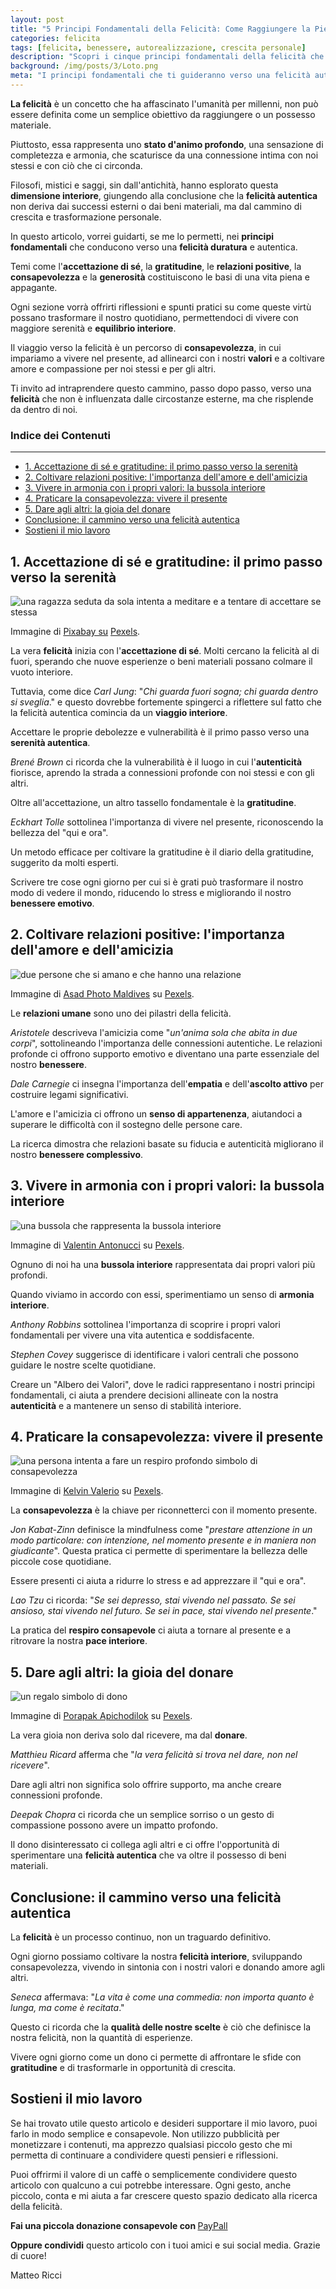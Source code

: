 ```yaml
--- 
layout: post 
title: "5 Principi Fondamentali della Felicità: Come Raggiungere la Pienezza Interiore" 
categories: felicita
tags: [felicita, benessere, autorealizzazione, crescita personale] 
description: "Scopri i cinque principi fondamentali della felicità che possono trasformare la tua vita e guidarti verso una pienezza interiore autentica. Approfondisci temi come l'accettazione di sé, la gratitudine, e le relazioni positive." 
background: /img/posts/3/Loto.png
meta: "I principi fondamentali che ti guideranno verso una felicità autentica, basata su gratitudine, consapevolezza e relazioni profonde."
---
```




**La felicità** è un concetto che ha affascinato l'umanità per millenni, non può essere definita come un semplice obiettivo da raggiungere o un possesso materiale. 

Piuttosto, essa rappresenta uno **stato d'animo profondo**, una sensazione di completezza e armonia, che scaturisce da una connessione intima con noi stessi e con ciò che ci circonda. 

Filosofi, mistici e saggi, sin dall'antichità, hanno esplorato questa **dimensione interiore**, giungendo alla conclusione che la **felicità autentica** non deriva dai successi esterni o dai beni materiali, ma dal cammino di crescita e trasformazione personale.

In questo articolo, vorrei guidarti, se me lo permetti, nei **principi fondamentali** che conducono verso una **felicità duratura** e autentica. 

Temi come l'**accettazione di sé**, la **gratitudine**, le **relazioni positive**, la **consapevolezza** e la **generosità** costituiscono le basi di una vita piena e appagante. 

Ogni sezione vorrà offrirti riflessioni e spunti pratici su come queste virtù possano trasformare il nostro quotidiano, permettendoci di vivere con maggiore serenità e **equilibrio interiore**.

Il viaggio verso la felicità è un percorso di **consapevolezza**, in cui impariamo a vivere nel presente, ad allinearci con i nostri **valori** e a coltivare amore e compassione per noi stessi e per gli altri. 

Ti invito ad intraprendere questo cammino, passo dopo passo, verso una **felicità** che non è influenzata dalle circostanze esterne, ma che risplende da dentro di noi.

### Indice dei Contenuti
--------------------

- [1. Accettazione di sé e gratitudine: il primo passo verso la serenità](#1-accettazione-di-sé-e-gratitudine-il-primo-passo-verso-la-serenità)
- [2. Coltivare relazioni positive: l'importanza dell'amore e dell'amicizia](#2-coltivare-relazioni-positive-limportanza-dellamore-e-dellamicizia)
- [3. Vivere in armonia con i propri valori: la bussola interiore](#3-vivere-in-armonia-con-i-propri-valori-la-bussola-interiore)
- [4. Praticare la consapevolezza: vivere il presente](#4-praticare-la-consapevolezza-vivere-il-presente)
- [5. Dare agli altri: la gioia del donare](#5-dare-agli-altri-la-gioia-del-donare)
- [Conclusione: il cammino verso una felicità autentica](#conclusione-il-cammino-verso-una-felicità-autentica)
- [Sostieni il mio lavoro](#sostieni-il-mio-lavoro)


1\. Accettazione di sé e gratitudine: il primo passo verso la serenità
----------------------------------------------------------------------

<img class="img-fluid" src="{{ site.baseurl }}/img/posts/3/accettazione.png" alt="una ragazza seduta da sola intenta a meditare e a tentare di accettare se stessa">

Immagine di [Pixabay su](https://www.pexels.com/it-it/@pixabay/) [Pexels](https://www.pexels.com).

La vera **felicità** inizia con l'**accettazione di sé**. Molti cercano la felicità al di fuori, sperando che nuove esperienze o beni materiali possano colmare il vuoto interiore. 

Tuttavia, come dice _Carl Jung_: "_Chi guarda fuori sogna; chi guarda dentro si sveglia_." e questo dovrebbe fortemente spingerci a riflettere sul fatto che la felicità autentica comincia da un **viaggio interiore**. 

Accettare le proprie debolezze e vulnerabilità è il primo passo verso una **serenità autentica**.

_Brené Brown_ ci ricorda che la vulnerabilità è il luogo in cui l'**autenticità** fiorisce, aprendo la strada a connessioni profonde con noi stessi e con gli altri. 

Oltre all'accettazione, un altro tassello fondamentale è la **gratitudine**. 

_Eckhart Tolle_ sottolinea l'importanza di vivere nel presente, riconoscendo la bellezza del "qui e ora".

Un metodo efficace per coltivare la gratitudine è il diario della gratitudine, suggerito da molti esperti. 

Scrivere tre cose ogni giorno per cui si è grati può trasformare il nostro modo di vedere il mondo, riducendo lo stress e migliorando il nostro **benessere emotivo**.

2\. Coltivare relazioni positive: l'importanza dell'amore e dell'amicizia
-------------------------------------------------------------------------

<img class="img-fluid" src="{{ site.baseurl }}/img/posts/3/amore.png" alt="due persone che si amano e che hanno una relazione">

Immagine di [Asad Photo Maldives](https://www.pexels.com/it-it/@asadphoto/) su [Pexels](https://www.pexels.com).

Le **relazioni umane** sono uno dei pilastri della felicità. 

_Aristotele_ descriveva l'amicizia come "_un'anima sola che abita in due corpi_", sottolineando l'importanza delle connessioni autentiche. Le relazioni profonde ci offrono supporto emotivo e diventano una parte essenziale del nostro **benessere**.

_Dale Carnegie_ ci insegna l'importanza dell'**empatia** e dell'**ascolto attivo** per costruire legami significativi. 

L'amore e l'amicizia ci offrono un **senso di appartenenza**, aiutandoci a superare le difficoltà con il sostegno delle persone care. 

La ricerca dimostra che relazioni basate su fiducia e autenticità migliorano il nostro **benessere complessivo**.

3\. Vivere in armonia con i propri valori: la bussola interiore
---------------------------------------------------------------

<img class="img-fluid" src="{{ site.baseurl }}/img/posts/3/bussola.png" alt="una bussola che rappresenta la bussola interiore">

Immagine di [Valentin Antonucci](https://www.pexels.com/it-it/@valentinantonucci/) su [Pexels](https://www.pexels.com).

Ognuno di noi ha una **bussola interiore** rappresentata dai propri valori più profondi. 

Quando viviamo in accordo con essi, sperimentiamo un senso di **armonia interiore**. 

_Anthony Robbins_ sottolinea l'importanza di scoprire i propri valori fondamentali per vivere una vita autentica e soddisfacente.

_Stephen Covey_ suggerisce di identificare i valori centrali che possono guidare le nostre scelte quotidiane. 

Creare un "Albero dei Valori", dove le radici rappresentano i nostri principi fondamentali, ci aiuta a prendere decisioni allineate con la nostra **autenticità** e a mantenere un senso di stabilità interiore.

4\. Praticare la consapevolezza: vivere il presente
---------------------------------------------------

<img class="img-fluid" src="{{ site.baseurl }}/img/posts/3/respiro.png" alt="una persona intenta a fare un respiro profondo simbolo di consapevolezza">

Immagine di [Kelvin Valerio](https://www.pexels.com/it-it/@kelvin809/) su [Pexels](https://www.pexels.com).

La **consapevolezza** è la chiave per riconnetterci con il momento presente. 

_Jon Kabat-Zinn_ definisce la mindfulness come "_prestare attenzione in un modo particolare: con intenzione, nel momento presente e in maniera non giudicante_". Questa pratica ci permette di sperimentare la bellezza delle piccole cose quotidiane.

Essere presenti ci aiuta a ridurre lo stress e ad apprezzare il "qui e ora".

_Lao Tzu_ ci ricorda: "_Se sei depresso, stai vivendo nel passato. Se sei ansioso, stai vivendo nel futuro. Se sei in pace, stai vivendo nel presente_."

La pratica del **respiro consapevole** ci aiuta a tornare al presente e a ritrovare la nostra **pace interiore**.

5\. Dare agli altri: la gioia del donare
----------------------------------------

<img class="img-fluid" src="{{ site.baseurl }}/img/posts/3/dono.png" alt="un regalo simbolo di dono">

Immagine di [Porapak Apichodilok](https://www.pexels.com/it-it/@nurseryart/) su [Pexels](https://www.pexels.com).

La vera gioia non deriva solo dal ricevere, ma dal **donare**. 

_Matthieu Ricard_ afferma che "_la vera felicità si trova nel dare, non nel ricevere_". 

Dare agli altri non significa solo offrire supporto, ma anche creare connessioni profonde.

_Deepak Chopra_ ci ricorda che un semplice sorriso o un gesto di compassione possono avere un impatto profondo. 

Il dono disinteressato ci collega agli altri e ci offre l'opportunità di sperimentare una **felicità autentica** che va oltre il possesso di beni materiali.

Conclusione: il cammino verso una felicità autentica
----------------------------------------------------

La **felicità** è un processo continuo, non un traguardo definitivo. 

Ogni giorno possiamo coltivare la nostra **felicità interiore**, sviluppando consapevolezza, vivendo in sintonia con i nostri valori e donando amore agli altri.

_Seneca_ affermava: "_La vita è come una commedia: non importa quanto è lunga, ma come è recitata_." 

Questo ci ricorda che la **qualità delle nostre scelte** è ciò che definisce la nostra felicità, non la quantità di esperienze. 

Vivere ogni giorno come un dono ci permette di affrontare le sfide con **gratitudine** e di trasformarle in opportunità di crescita.

<h2>Sostieni il mio lavoro</h2>
<p>Se hai trovato utile questo articolo e desideri supportare il mio lavoro, puoi farlo in modo semplice e consapevole. Non utilizzo pubblicità per monetizzare i contenuti, ma apprezzo qualsiasi piccolo gesto che mi permetta di continuare a condividere questi pensieri e riflessioni.</p>

<p>Puoi offrirmi il valore di un caffè o semplicemente condividere questo articolo con qualcuno a cui potrebbe interessare. Ogni gesto, anche piccolo, conta e mi aiuta a far crescere questo spazio dedicato alla ricerca della felicità.</p>

<p><strong>Fai una piccola donazione consapevole con </strong> <a href="https://www.paypal.me/pythonmat" target="_blank" rel="noopener noreferrer"> PayPall </a>

<p><strong>Oppure condividi</strong> questo articolo con i tuoi amici e sui social media. Grazie di cuore!</p>

Matteo Ricci